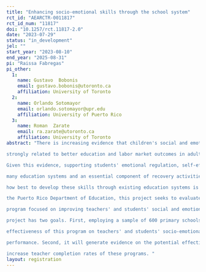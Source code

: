 ```yaml
---
title: "​​Enhancing socio-emotional skills through the school system"
rct_id: "AEARCTR-0011817"
rct_id_num: "11817"
doi: "10.1257/rct.11817-2.0"
date: "2023-07-29"
status: "in_development"
jel: ""
start_year: "2023-08-10"
end_year: "2025-08-31"
pi: "Raissa Fabregas"
pi_other:
  1:
    name: Gustavo  Bobonis
    email: gustavo.bobonis@utoronto.ca
    affiliation: University of Toronto
  2:
    name: Orlando Sotomayor
    email: orlando.sotomayor@upr.edu
    affiliation: University of Puerto Rico
  3:
    name: Roman  Zarate
    email: ra.zarate@utoronto.ca
    affiliation: University of Toronto
abstract: "There is increasing evidence that children's social and emotional health and associated skills and mindsets are
strongly related to better education and labor market outcomes in adulthood (Deming 2017, Jackson et al., 2020).
Given this evidence, supporting students' emotional regulation, self-efficacy, and social skills are priorities for
many education systems and an essential component of recovery activities after the COVID-19 pandemic. Yet,
how best to develop these skills through existing education systems is an open policy question. In partnership with
the Puerto Rico Department of Education, this project seeks to evaluate a teacher professional development
program focused on improving teachers' and students' social and emotional well-being and associated skills. The
project has two goals. First, employing a sample of 600 primary schools, it will experimentally evaluate the
effectiveness of this program on teachers' and students' socio-emotional outcomes and students' academic
performance. Second, it will generate evidence on the potential effectiveness and costs of non-financial incentives that could  
increase teacher completion rates of these programs. "
layout: registration
---
```


